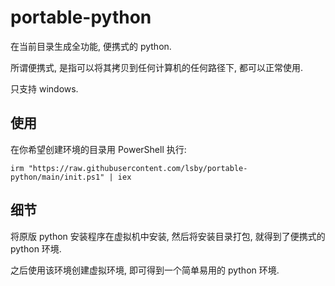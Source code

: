 # portable-python

在当前目录生成全功能, 便携式的 python.

所谓便携式, 是指可以将其拷贝到任何计算机的任何路径下, 都可以正常使用.

只支持 windows.

## 使用

在你希望创建环境的目录用 PowerShell 执行:

```
irm "https://raw.githubusercontent.com/lsby/portable-python/main/init.ps1" | iex
```

## 细节

将原版 python 安装程序在虚拟机中安装, 然后将安装目录打包, 就得到了便携式的 python 环境.

之后使用该环境创建虚拟环境, 即可得到一个简单易用的 python 环境.
